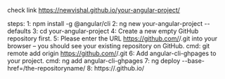 check link https://newvishal.github.io/your-angular-project/

steps:
  1: npm install -g @angular/cli
  2: ng new your-angular-project --defaults
  3: cd your-angular-project
  4: Create a new empty GitHub repository first.
  5: Please enter the URL https://github.com/<username>/<repositoryname>.git into your browser – you should see your existing repository on GitHub.
  cmd: git remote add origin https://github.com/<username>/<repositoryname>.git
  6: Add angular-cli-ghpages to your project.
    cmd: ng add angular-cli-ghpages
  7: ng deploy --base-href=/the-repositoryname/
  8: https://<username>.github.io/<repositoryname>
  
